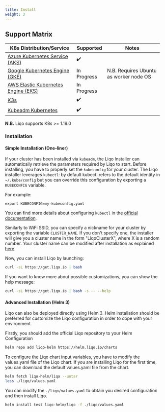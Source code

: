 ```yaml
---
title: Install 
weight: 3
---
```


## Support Matrix

| K8s Distribution/Service                        | Supported                      | Notes                                  |
| ----------------------------------------------- | ------------------------------ | -------------------------------------- |
| [Azure Kubernetes Service (AKS)](./aks)         | :heavy_check_mark:             |                                        |
| [Google Kubernetes Engine (GKE)](./gke)         | In Progress                    | N.B. Requires Ubuntu as worker node OS |
| [AWS Elastic Kubernetes Engine (EKS)](./eks)    | In Progress                    |                                        |
| [K3s](./k3s)                                    | :heavy_check_mark:             |                                        |
| [Kubeadm Kubernetes](./kubeadm)                 | :heavy_check_mark:             |                                        |

**N.B.** Liqo supports K8s >= 1.19.0

### Installation

#### Simple Installation (One-liner)

If your cluster has been installed via `kubeadm`, the Liqo Installer can automatically retrieve the parameters required by Liqo to start.
Before installing, you have to properly set the `kubeconfig` for your cluster. The Liqo installer leverages `kubectl`: by default kubectl refers to the default identity in `~/.kube/config` but you can override this configuration by exporting a `KUBECONFIG` variable.

For example:
```
export KUBECONFIG=my-kubeconfig.yaml
```

You can find more details about configuring `kubectl` in the [official documentation](https://kubernetes.io/docs/concepts/configuration/organize-cluster-access-kubeconfig/).

Similarly to WiFi SSID, you can specify a nickname for your cluster by exporting the variable `CLUSTER_NAME`. 
If you don't specify one, the installer will give you a cluster name in the form "LiqoClusterX", where X is a random number.
Your cluster name can be modified after installation as explained [here](/user/configure/cluster-config#modify-your-cluster-name).

Now, you can install Liqo by launching:

```bash
curl -sL https://get.liqo.io | bash
```

If you want to know more about possible customizations, you can show the help message:
```bash
curl -sL https://get.liqo.io | bash -s -- --help
```

#### Advanced Installation (Helm 3)

Liqo can also be deployed directly using Helm 3. Helm installation should be preferred for customize the Liqo configuration in order to cope with your environment.

Firstly, you should add the official Liqo repository to your Helm Configuration

```bash
helm repo add liqo-helm https://helm.liqo.io/charts
```

To configure the Liqo chart input variables, you have to modify the values.yaml file of the Liqo chart.
If you are installing Liqo for the first time, you can download the default values.yaml file from the chart.

```bash
helm fetch liqo-helm/liqo --untar
less ./liqo/values.yaml
```

You can modify the ```./liqo/values.yaml``` to obtain you desired configuration and then install Liqo.

```bash
helm install test liqo-helm/liqo -f ./liqo/values.yaml
```

